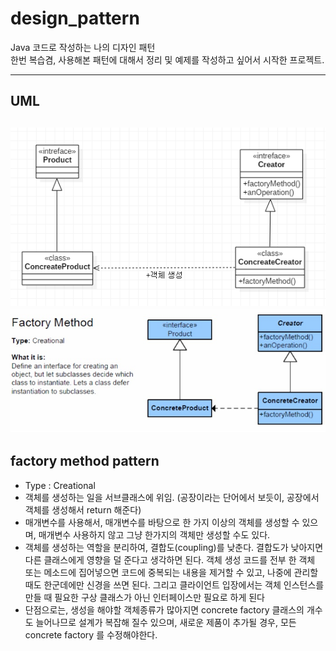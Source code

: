 # design_pattern
Java 코드로 작성하는 나의 디자인 패턴 <br>
한번 복습겸, 사용해본 패턴에 대해서 정리 및 예제를 작성하고 싶어서 시작한 프로젝트.

---
**UML**
---
![factory](./image/factory.png)
![factory2](./image/factory2.png)
---

## factory method pattern
- Type : Creational
- 객체를 생성하는 일을 서브클래스에 위임. (공장이라는 단어에서 보듯이, 공장에서 객체를 생성해서 return 해준다)
- 매개변수를 사용해서, 매개변수를 바탕으로 한 가지 이상의 객체를 생성할 수 있으며, 매개변수 사용하지 않고 그냥 한가지의 객체만 생성할 수도 있다.
- 객체를 생성하는 역할을 분리하여, 결합도(coupling)를 낮춘다. 결합도가 낮아지면 다른 클래스에게 영향을 덜 준다고 생각하면 된다. 객체 생성 코드를 전부 한 객체 또는 메소드에 집어넣으면 코드에 중복되는 내용을 제거할 수 있고, 나중에 관리할 때도 한군데에만 신경을 쓰면 된다. 그리고 클라이언트 입장에서는 객체 인스턴스를 만들 때 필요한 구상 클래스가 아닌 인터페이스만 필요로 하게 된다
- 단점으로는, 생성을 해야할 객체종류가 많아지면 concrete factory 클래스의 개수도 늘어나므로 설계가 복잡해 질수 있으며, 새로운 제품이 추가될 경우, 모든 concrete factory 를 수정해야한다.
